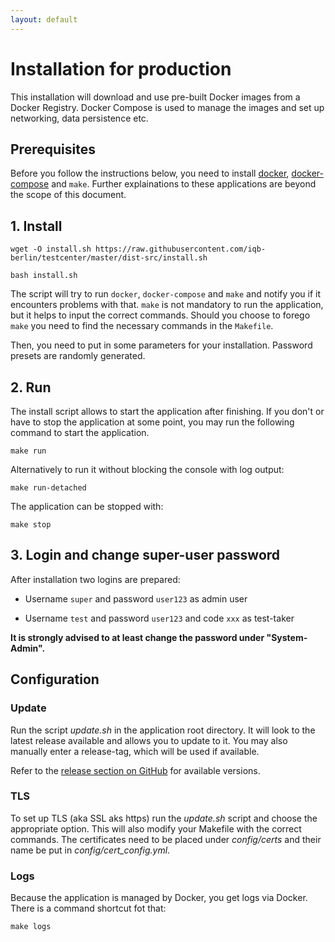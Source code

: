 ```yaml
---
layout: default
---
```


# Installation for production

This installation will download and use pre-built Docker images from a Docker Registry. Docker Compose is used to manage
the images and set up networking, data persistence etc.

## Prerequisites

Before you follow the instructions below, you need to
install [docker](https://docs.docker.com/engine/install/ubuntu/#installation-methods),
[docker-compose](https://docs.docker.com/compose/install/other/#on-linux) and `make`.
Further explainations to these applications are beyond the scope of this document.

## 1. Install

```
wget -O install.sh https://raw.githubusercontent.com/iqb-berlin/testcenter/master/dist-src/install.sh
```
```
bash install.sh
```

The script will try to run `docker`, `docker-compose` and `make` and notify you if it encounters problems with that.
`make` is not mandatory to run the application, but it helps to input the correct commands. Should you choose to forego
`make` you need to find the necessary commands in the `Makefile`.

Then, you need to put in some parameters for your installation. Password presets are randomly generated.

## 2. Run

The install script allows to start the application after finishing. If you don't or have to stop the application at some
point, you may run the following command to start the application.

```
make run
```
Alternatively to run it without blocking the console with log output:
```
make run-detached
```

The application can be stopped with:
```
make stop
```

## 3. Login and change super-user password

After installation two logins are prepared:

- Username `super` and password `user123` as admin user

- Username `test` and password `user123` and code `xxx` as test-taker

**It is strongly advised to at least change the password under "System-Admin".**

## Configuration

### Update

Run the script _update.sh_ in the application root directory. It will look to the latest release available and
allows you to update to it. You may also manually enter a release-tag, which will be used if available.

Refer to the [release section on GitHub](https://github.com/iqb-berlin/testcenter/releases) for available versions.

### TLS

To set up TLS (aka SSL aks https) run the _update.sh_ script and choose the appropriate option. This will also modify
your Makefile with the correct commands.
The certificates need to be placed under _config/certs_ and their name be put in _config/cert_config.yml_.

### Logs

Because the application is managed by Docker, you get logs via Docker. There is a command shortcut fot that:
```
make logs
```
